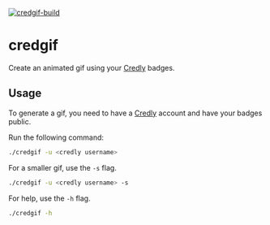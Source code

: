 [![credgif-build](https://github.com/cmendible/credgif/actions/workflows/build.yaml/badge.svg)](https://github.com/cmendible/credgif/actions/workflows/build.yaml)

# credgif

Create an animated gif using your [Credly](https://credly.com) badges.

## Usage

To generate a gif, you need to have a [Credly](https://credly.com) account and have your badges public.

Run the following command:

```bash	
./credgif -u <credly username>
```

For a smaller gif, use the `-s` flag.

```bash	
./credgif -u <credly username> -s
```

For help, use the `-h` flag.

```bash
./credgif -h
```
